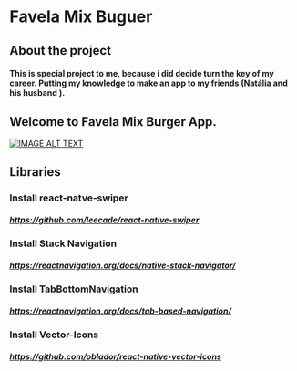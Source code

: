# Favela Mix Buguer

## About the project

#### This is special project to me, because i did decide turn the key of my career. Putting my knowledge to make an app to my friends (Natália and his husband ). 


## Welcome to Favela Mix Burger App.
[![IMAGE ALT TEXT](http://img.youtube.com/vi/H7IAN8isP38/0.jpg)](http://www.youtube.com/watch?v=H7IAN8isP38 "Coding for new brand day!")


## Libraries
### Install react-natve-swiper
##### https://github.com/leecade/react-native-swiper


### Install Stack Navigation
##### https://reactnavigation.org/docs/native-stack-navigator/


### Install TabBottomNavigation
##### https://reactnavigation.org/docs/tab-based-navigation/


### Install Vector-Icons
##### https://github.com/oblador/react-native-vector-icons

